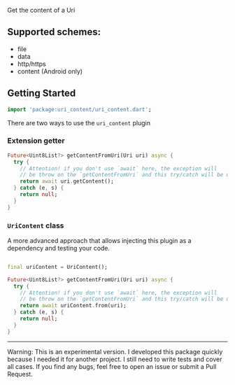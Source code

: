 Get the content of a Uri

## Supported schemes:

- file
- data
- http/https
- content (Android only)

## Getting Started

```dart
import 'package:uri_content/uri_content.dart';
```

There are two ways to use the `uri_content` plugin

### Extension getter

```dart
Future<Uint8List?> getContentFromUri(Uri uri) async {
  try {
    // Attention! if you don't use `await` here, the exception will 
    // be throw on the `getContentFromUri` and this try/catch will be useless
    return await uri.getContent();
  } catch (e, s) {
    return null;
  }
}
```

### `UriContent` class

A more advanced approach that allows injecting this plugin as a dependency and testing your code.

```dart

final uriContent = UriContent();

Future<Uint8List?> getContentFromUri(Uri uri) async {
  try {
    // Attention! if you don't use `await` here, the exception will 
    // be throw on the `getContentFromUri` and this try/catch will be useless
    return await uriContent.from(uri);
  } catch (e, s) {
    return null;
  }
}


```

____
Warning: This is an experimental version. I developed this package quickly because I needed it for another project.
I still need to write tests and cover all cases. If you find any bugs, feel free to open an issue or submit a Pull Request.